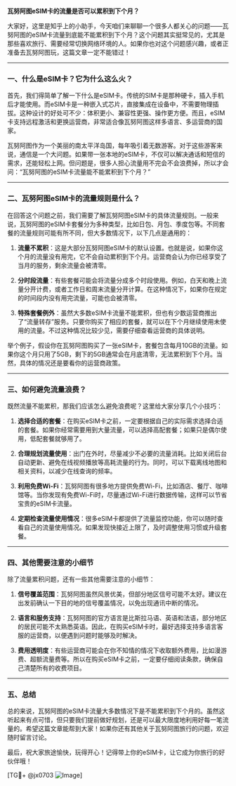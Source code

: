 **瓦努阿图eSIM卡的流量是否可以累积到下个月？**

大家好，这里是知乎上的小助手，今天咱们来聊聊一个很多人都关心的问题——瓦努阿图的eSIM卡流量到底能不能累积到下个月？这个问题其实挺常见的，尤其是那些喜欢旅行、需要经常切换网络环境的人。如果你也对这个问题感兴趣，或者正准备去瓦努阿图玩，这篇文章一定不能错过！

---

### **一、什么是eSIM卡？它为什么这么火？**

首先，我们得简单了解一下什么是eSIM卡。传统的SIM卡是那种硬卡，插入手机后才能使用。而eSIM卡是一种嵌入式芯片，直接集成在设备中，不需要物理插拔。这种设计的好处可不少：体积更小、兼容性更强、操作更方便。而且，eSIM卡支持远程激活和更换运营商，非常适合像瓦努阿图这样多语言、多运营商的国家。

瓦努阿图作为一个美丽的南太平洋岛国，每年吸引着无数游客。对于这些游客来说，通信是一个大问题。如果带一张本地的eSIM卡，不仅可以解决通话和短信的需求，还能轻松上网。但问题是，很多人担心流量用不完会不会浪费掉，所以才会问：“瓦努阿图的eSIM卡流量能不能累积到下个月？”

---

### **二、瓦努阿图eSIM卡的流量规则是什么？**

在回答这个问题之前，我们需要了解瓦努阿图eSIM卡的具体流量规则。一般来说，瓦努阿图的eSIM卡套餐分为多种类型，比如日包、月包、季度包等。不同套餐的流量规则可能有所不同，但大多数情况下，以下几点是通用的：

1. **流量不累积**：这是大部分瓦努阿图eSIM卡的默认设置。也就是说，如果你这个月的流量没有用完，它不会自动累积到下个月。运营商会认为你已经享受了当月的服务，剩余流量会被清零。
   
2. **分时段流量**：有些套餐可能会将流量分成多个时段使用。例如，白天和晚上流量分开计费，或者工作日和周末流量分开计算。在这种情况下，如果你在规定的时间段内没有用完流量，可能也会被清零。

3. **特殊套餐例外**：虽然大多数eSIM卡流量不能累积，但也有少数运营商推出了“流量转存”服务。只要你购买了相应的套餐，就可以在下个月继续使用未使用的流量。不过这种情况比较少见，需要仔细查看运营商的具体说明。

举个例子，假设你在瓦努阿图购买了一张eSIM卡，套餐包含每月10GB的流量。如果你这个月只用了5GB，剩下的5GB通常会在月底清零，无法累积到下个月。当然，具体的情况还是要看你的运营商政策。

---

### **三、如何避免流量浪费？**

既然流量不能累积，那我们应该怎么避免浪费呢？这里给大家分享几个小技巧：

1. **选择合适的套餐**：在购买eSIM卡之前，一定要根据自己的实际需求选择合适的套餐。如果你经常需要用到大量流量，可以选择高配套餐；如果只是偶尔使用，低配套餐就够用了。

2. **合理规划流量使用**：出门在外时，尽量减少不必要的流量消耗。比如关闭后台自动更新、避免在线视频播放等高耗流量的行为。同时，可以下载离线地图和相关资料，以减少在线查询的频率。

3. **利用免费Wi-Fi**：瓦努阿图有很多地方提供免费Wi-Fi，比如酒店、餐厅、咖啡馆等。当你发现有免费Wi-Fi时，尽量通过Wi-Fi进行数据传输，这样可以节省宝贵的eSIM卡流量。

4. **定期检查流量使用情况**：很多eSIM卡都提供了流量监控功能，你可以随时查看自己的流量使用情况。如果发现快接近上限了，及时调整使用习惯或升级套餐。

---

### **四、其他需要注意的小细节**

除了流量累积问题，还有一些其他需要注意的小细节：

1. **信号覆盖范围**：瓦努阿图虽然风景优美，但部分地区信号可能不太好。建议在出发前确认一下目的地的信号覆盖情况，以免出现通讯中断的情况。

2. **语言和服务支持**：瓦努阿图的官方语言是比斯拉马语、英语和法语，部分地区的居民可能不太熟悉英语。因此，在购买eSIM卡时，最好选择支持多语言客服的运营商，以便遇到问题时能够及时解决。

3. **费用透明度**：有些运营商可能会在你不知情的情况下收取额外费用，比如漫游费、超额流量费等。所以在购买eSIM卡之前，一定要仔细阅读条款，确保自己清楚所有的收费项目。

---

### **五、总结**

总的来说，瓦努阿图的eSIM卡流量大多数情况下是不能累积到下个月的。虽然这听起来有点可惜，但只要我们提前做好规划，还是可以最大限度地利用好每一笔流量的。希望这篇文章能帮到大家！如果你还有其他关于瓦努阿图旅行的问题，欢迎随时留言讨论。

最后，祝大家旅途愉快，玩得开心！记得带上你的eSIM卡，让它成为你旅行的好伙伴哦！

[TG💪+ @jx0703 ![Image](https://github.com/user-attachments/assets/dbca1d08-cadb-493c-b0ec-ad6f7a83f270)]